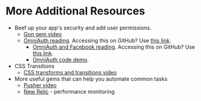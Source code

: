 # More Additional Resources

* Beef up your app's security and add user permissions.
  * [Gon gem video][gon]
  * [OmniAuth reading][omniauth]. Accessing this on GitHub? Use [this link][github-omniauth].
    * [OmniAuth and Facebook reading][omniauth-and-facebook]. Accessing this on GitHub? Use [this link][github-omniauth-and-facebook].
    * [OmniAuth code demo][omniauth-demo].
* CSS Transitions
  * [CSS transforms and transitions video][css-transitions]
* More useful gems that can help you automate common tasks
  * [Pusher video][pusher]
  * [New Relic][new-relic] - performance monitoring

[gon]: https://vimeo.com/168132088
[omniauth]: omniauth
[github-omniauth]: https://github.com/appacademy/curriculum/tree/master/full-stack-project/resources/security/omniauth.md
[omniauth-and-facebook]: omniauth-and-facebook
[github-omniauth-and-facebook]: https://github.com/appacademy/curriculum/tree/master/full-stack-project/resources/security/facebook-login.md
[omniauth-demo]: https://assets.aaonline.io/fullstack/full-stack-project/additional_resources/OmniAuthDevise.zip

[css-transitions]: https://vimeo.com/164928587

[pusher]: https://vimeo.com/164515140
[new-relic]: https://github.com/newrelic/rpm